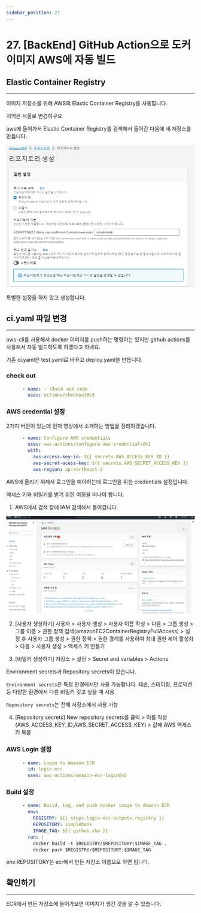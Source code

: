 ```yaml
---
sidebar_position: 27
---
```


# 27. [BackEnd] GitHub Action으로 도커 이미지 AWS에 자동 빌드

## Elastic Container Registry
---


이미지 저장소를 위해 AWS의 Elastic Container Registry를 사용합니다.

지역은 서울로 변경하구요 


aws에 들어가서 Elastic Container Registry를 검색해서 들어간 다음에 새 저장소를 만듭니다.

![Alt text](./img/1-30/27/image1.png)

특별한 설정을 하지 않고 생성합니다.


## ci.yaml 파일 변경
---

aws-cli를 사용해서 docker 이미지를 push하는 명령어는 있지만 github actions를 사용해서 자동 빌드하도록 하겠다고 하네요.

기존 ci.yaml은 test.yaml로 바꾸고 deploy.yaml을 만듭니다.

### check out

```yaml
      - name: ✅ Check out code
        uses: actions/checkout@v3
```


### AWS credential 설정

2가지 버전이 있는데 먼저 영상에서 소개하는 방법을 정리하겠습니다.

```yaml
      - name: Configure AWS credentials
        uses: aws-actions/configure-aws-credentials@v1
        with:
          aws-access-key-id: ${{ secrets.AWS_ACCESS_KEY_ID }}
          aws-secret-acess-key: ${{ secrets.AWS_SECRET_ACCESS_KEY }}
          aws-region: ap-northeast-2
```

AWS에 올리기 위해서 로그인을 해야하는데 로그인을 위한 credentials 설정입니다.

액세스 키와 비밀키를 받기 위한 여정을 떠나야 합니다.


1. AWS에서 검색 창에 IAM 검색해서 들어갑니다.

![Alt text](./img/1-30/27/image2.png)

2. [사용자 생성하기] 사용자 > 사용자 생성 > 사용자 이름 작성 > 다음 > 그룹 생성 > 그룹 이름  > 권한 정책 검색(amazonEC2ContainerRegistryFullAccess) > 설정 후 사용자 그룹 생성 > 권한 정책 > 권한 경계를 사용하여 최대 권한 제어 활성화 > 다음 > 사용자 생성 > 액세스 키 만들기

3. [비밀키 생성하기] 저장소 > 설정 > Secret and variables > Actions

Environment secrets과 Repository secrets이 있습니다.

`Environment secrets`은 특정 환경에서만 사용 가능합니다. 테슽, 스테이징, 프로덕션 등 다양한 환경에서 다른 비밀키 갖고 싶을 때 사용

`Repository secrets`는 전체 저장소에서 사용 가능

4. [Repository secrets] New repository secrets를 클릭 > 이름 작성(AWS_ACCESS_KEY_ID,AWS_SECRET_ACCESS_KEY) > 값에 AWS 액세스 키 복붙


### AWS Login 설정

```yaml
      - name: Login to Amazon ECR
        id: login-ecr
        uses: aws-actions/amazon-ecr-login@v2
```


### Build 설정

```yaml
      - name: Build, tag, and push docker image to Amazon ECR
        env:
          REGISTRY: ${{ steps.login-ecr.outputs.registry }}
          REPOSITORY: simplebank
          IMAGE_TAG: ${{ github.sha }}
        run: |
          docker build -t $REGISTRY/$REPOSITORY:$IMAGE_TAG .
          docker push $REGISTRY/$REPOSITORY:$IMAGE_TAG
```

env.REPOSITORY는 ecr에서 만든 저장소 이름으로 하면 됩니다.

## 확인하기
---

ECR에서 만든 저장소에 들어가보면 이미지가 생긴 것을 알 수 있습니다.

